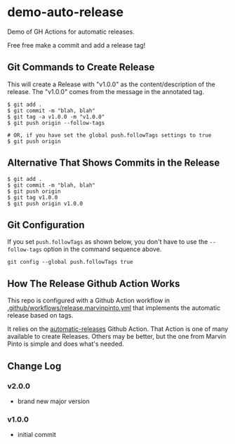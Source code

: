 # demo-auto-release

Demo of GH Actions for automatic releases.

Free free make a commit and add a release tag!

## Git Commands to Create Release

This will create a Release with "v1.0.0" as the content/description of the release. The "v1.0.0" comes from the message in the annotated tag.

```
$ git add .
$ git commit -m "blah, blah"
$ git tag -a v1.0.0 -m "v1.0.0"
$ git push origin --follow-tags

# OR, if you have set the global push.followTags settings to true
$ git push origin
```


## Alternative That Shows Commits in the Release
```
$ git add .
$ git commit -m "blah, blah"
$ git push origin
$ git tag v1.0.0
$ git push origin v1.0.0
```

## Git Configuration
If you set `push.followTags` as shown below, you don't have to use the `--follow-tags` option in the command sequence above.

```
git config --global push.followTags true
```

## How The Release Github Action Works

This repo is configured with a Github Action workflow in [.github/workflows/release.marvinpinto.yml](.github/workflows/release.marvinpinto.yml) that implements the automatic release based on tags.

It relies on the [automatic-releases](https://github.com/marketplace/actions/automatic-releases) Github Action. That Action is one of many available to create Releases. Others may be better, but the one from Marvin Pinto is simple and does what's needed.

## Change Log

### v2.0.0
- brand new major version

### v1.0.0
- initial commit

